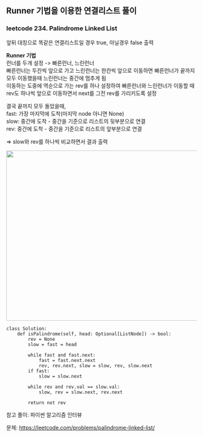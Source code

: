 ## Runner 기법을 이용한 연결리스트 풀이

### leetcode 234. Palindrome Linked List

앞뒤 대칭으로 똑같은 연결리스트일 경우 true, 아닐경우 false 출력

**Runner 기법**   
런너를 두개 설정 -> 빠른런너, 느린런너  
빠른런너는 두칸씩 앞으로 가고 느린런너는 한칸씩 앞으로 이동하면 빠른런너가 끝까지 모두 이동했을때 느린런너는 중간에 멈추게 됨  
이동하는 도중에 역순으로 가는 rev를 하나 설정하여 빠른런너와 느린런너가 이동할 때 rev도 하나씩 앞으로 이동하면서 next를 그전 rev를 가리키도록 설정

결국 끝까지 모두 돌았을때,  
fast: 가장 마지막에 도착(마지막 node 아니면 None)  
slow: 중간에 도착 - 중간을 기준으로 리스트의 뒷부분으로 연결  
rev: 중간에 도착 - 중간을 기준으로 리스트의 앞부분으로 연결  
 
=> slow와 rev를 하나씩 비교하면서 결과 출력  


<img src="https://user-images.githubusercontent.com/88446465/163287763-29507ab3-8945-4dd7-a9eb-b99c5ab86072.jpg" width="600" height="450" /><br/>


```
class Solution:
    def isPalindrome(self, head: Optional[ListNode]) -> bool:
        rev = None
        slow = fast = head
        
        while fast and fast.next:
            fast = fast.next.next
            rev, rev.next, slow = slow, rev, slow.next
        if fast:
            slow = slow.next
        
        while rev and rev.val == slow.val:
            slow, rev = slow.next, rev.next
        
        return not rev
```

참고 풀이: 파이썬 알고리즘 인터뷰


문제: https://leetcode.com/problems/palindrome-linked-list/ 

